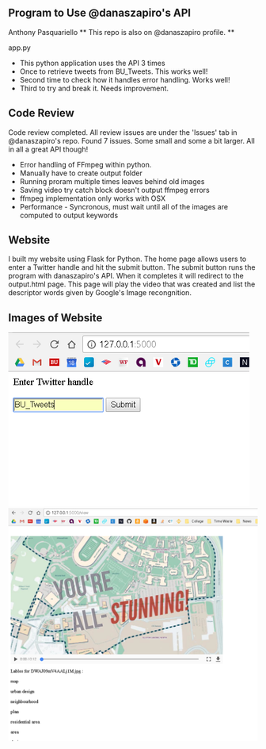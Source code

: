 Program to Use @danaszapiro's API
-----------------------------------
Anthony Pasquariello
** This repo is also on @danaszapiro profile. **

app.py
 - This python application uses the API 3 times
 - Once to retrieve tweets from BU_Tweets. This works well!
 - Second time to check how it handles error handling. Works well!
 - Third to try and break it. Needs improvement.
 
 
Code Review
------------

Code review completed. All review issues are under the 'Issues' tab in @danaszapiro's repo. Found 7 issues. Some small and some a bit larger. All in all a great API though!
 - Error handling of FFmpeg within python.
 - Manually have to create output folder
 - Running proram multiple times leaves behind old images
 - Saving video try catch block doesn't output ffmpeg errors
 - ffmpeg implementation only works with OSX
 - Performance - Syncronous, must wait until all of the images are computed to output keywords

Website
--------

I built my website using Flask for Python. The home page allows users to enter a Twitter handle and hit the submit button. The submit button runs the program with danaszapiro's API. When it completes it will redirect to the output.html page. This page will play the video that was created and list the descriptor words given by Google's Image recongnition.

Images of Website
------------------

![alt text](https://github.com/danaszapiro/EC500/blob/app/website-images/ec500-1.png)
![alt text](https://github.com/danaszapiro/EC500/blob/app/website-images/ec500-2.png)
